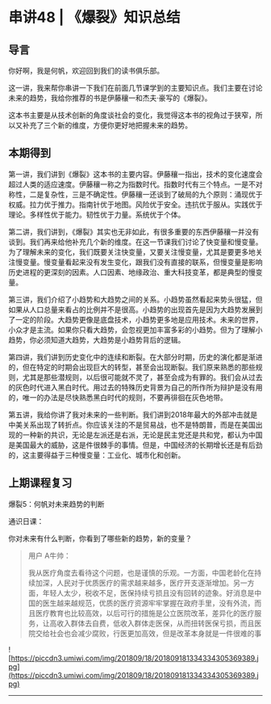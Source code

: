 # 串讲48 | 《爆裂》知识总结

## 导言

你好啊，我是何帆，欢迎回到我们的读书俱乐部。

这一讲，我来帮你串讲一下我们在前面几节课学到的主要知识点。我们主要在讨论未来的趋势，我给你推荐的书是伊藤穰一和杰夫·豪写的《爆裂》。

这本书主要是从技术创新的角度谈社会的变化，我觉得这本书的视角过于狭窄，所以又补充了三个新的维度，方便你更好地把握未来的趋势。

## 本期得到

第一讲，我们讲到《爆裂》这本书的主要内容。伊藤穰一指出，技术的变化速度会超过人类的适应速度。伊藤穰一称之为指数时代。指数时代有三个特点。一是不对称性，二是复杂性，三是不确定性。伊藤穰一还谈到了破局的九个原则：涌现优于权威。拉力优于推力。指南针优于地图。风险优于安全。违抗优于服从。实践优于理论。多样性优于能力。韧性优于力量。系统优于个体。

第二讲，我们讲到，《爆裂》其实也无非如此，有很多重要的东西伊藤穰一并没有谈到。我们再来给他补充几个新的维度。在这一节课我们讨论了快变量和慢变量。为了理解未来的变化，我们既要关注快变量，又要关注慢变量，尤其是要更多地关注慢变量。慢变量看起来没有发生变化，跟我们没有直接的联系，但慢变量是影响历史进程的更深刻的因素。人口因素、地缘政治、重大科技变革，都是典型的慢变量。

第三讲，我们介绍了小趋势和大趋势之间的关系。小趋势虽然看起来势头很猛，但如果从人口总量来看占的比例并不是很高。小趋势的出现首先是因为大趋势发展到了一定的阶段。大趋势更像是底盘技术，小趋势更多地是应用技术。未来的世界，小众才是主流。如果你只看大趋势，会忽视更加丰富多彩的小趋势。但为了理解小趋势，你必须知道大趋势，大趋势是小趋势背后的逻辑。

第四讲，我们讲到历史变化中的连续和断裂。在大部分时期，历史的演化都是渐进的，但在特定的时期会出现巨大的转型，甚至会出现断裂。我们原来熟悉的那些规则，尤其是那些潜规则，以后很可能就不灵了，甚至会成为有罪的。我们会从过去的灰色时代进入黑白时代。用过去的特殊历史背景为自己的所作所为辩护是没有用的，唯一的办法是尽快熟悉黑白时代的规则，不要再徘徊在灰色地带。

第五讲，我给你讲了我对未来的一些判断。我们讲到2018年最大的外部冲击就是中美关系出现了转折点。你应该关注的不是贸易战，也不是特朗普，而是在美国出现的一种新的共识，无论是左派还是右派，无论是民主党还是共和党，都认为中国是美国最大的威胁，这是件很棘手的事情。但是，中国经济的长期增长还是有后劲的，这主要得益于三种慢变量：工业化、城市化和创新。

## 上期课程复习

爆裂5：何帆对未来趋势的判断

通识日课：

你对未来有什么判断，你看到了哪些新的趋势，新的变量？

> 用户 A牛帅：
> 
> 我从医疗角度去看待这个问题，也是谨慎的乐观。一方面，中国老龄化在持续加深，人民对于优质医疗的需求越来越多，医疗开支逐渐增加。另一方面，年轻人太少，税收不足，医保持续亏损且没有回转的迹象。好消息是中国的医生越来越规范，优质的医疗资源牢牢掌握在政府手里，没有外流，而且医疗教育也比较高效，以后可行的措施是公立医院改革，差异化的医疗服务，让高收入群体去自费，低收入群体走医保，从而扭转医保亏损，而且医院交给社会也会减少腐败，行医更加高效，但是改革本身就是一件很难的事

![https://piccdn3.umiwi.com/img/201809/18/201809181334334305369389.jpg](https://piccdn3.umiwi.com/img/201809/18/201809181334334305369389.jpg)

---
